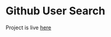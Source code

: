 # Github User Search

Project is live [here](https://young-einstein10.github.io/30DaysOfCode/Day15/)
